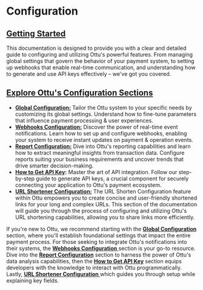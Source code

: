 # Configuration

## [Getting Started](configuration.md#getting-started)

This documentation is designed to provide you with a clear and detailed guide to configuring and utilizing Ottu's powerful features. From managing global settings that govern the behavior of your payment system, to setting up webhooks that enable real-time communication, and understanding how to generate and use API keys effectively – we've got you covered.

## [Explore Ottu's Configuration Sections](configuration.md#explore-ottus-configuration-sections)

* [**Global Configuration:**](broken-reference) Tailor the Ottu system to your specific needs by customizing its global settings. Understand how to fine-tune parameters that influence payment processing & user experiences.
* [**Webhooks Configuration:**](broken-reference) Discover the power of real-time event notifications. Learn how to set up and configure webhooks, enabling your system to receive instant updates on payment & operation events.
* [**Report Configuration:**](broken-reference) Dive into Ottu's reporting capabilities and learn how to extract meaningful insights from transaction data. Configure reports suiting your business requirements and uncover trends that drive smarter decision-making.
* [**How to Get API Key**](configuration/how-to-get-api-keys.md)**:** Master the art of API integration. Follow our step-by-step guide to generate API keys, a crucial component for securely connecting your application to Ottu's payment ecosystem.
* [**URL Shortener Configuration:**](broken-reference) The URL Shorten Configuration feature within Ottu empowers you to create concise and user-friendly shortened links for your long and complex URLs. This section of the documentation will guide you through the process of configuring and utilizing Ottu's URL shortening capabilities, allowing you to share links more efficiently.

If you're new to Ottu, we recommend starting with the [**Global Configuration** ](broken-reference)section, where you'll establish foundational settings that impact the entire payment process. For those seeking to integrate Ottu's notifications into their systems, the [**Webhooks Configuration** ](broken-reference)section is your go-to resource. Dive into the [**Report Configuration**](broken-reference) section to harness the power of Ottu's data analysis capabilities, then the [**How to Get API Key**](configuration/how-to-get-api-keys.md) section equips developers with the knowledge to interact with Ottu programmatically. Lastly, [**URL Shortener Configuration** ](broken-reference)which guides you through setup while explaining key fields.
